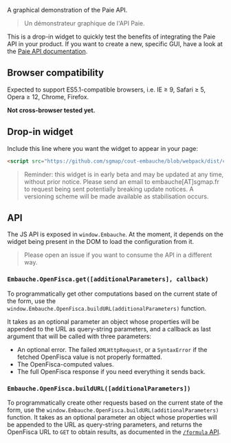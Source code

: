 A graphical demonstration of the Paie API.

> Un démonstrateur graphique de l'API Paie.


This is a drop-in widget to quickly test the benefits of integrating the Paie API in your product. If you want to create a new, specific GUI, have a look at the [Paie API documentation](http://embauche.sgmap.fr).


Browser compatibility
---------------------

Expected to support ES5.1-compatible browsers, i.e. IE ≥ 9, Safari ≥ 5, Opera ≥ 12, Chrome, Firefox.

**Not cross-browser tested yet.**


Drop-in widget
--------------

Include this line where you want the widget to appear in your page:

```html
<script src="https://github.com/sgmap/cout-embauche/blob/webpack/dist/cout-embauche-widget.js"></script>
```

> Reminder: this widget is in early beta and may be updated at any time, without prior notice. Please send an email to embauche[AT]sgmap.fr to request being sent potentially breaking update notices.
> A versioning scheme will be made available as stabilisation occurs.


API
---

The JS API is exposed in `window.Embauche`. At the moment, it depends on the widget being present in the DOM to load the configuration from it.

> Please open an issue if you want to consume the API in a different way.


### `Embauche.OpenFisca.get([additionalParameters], callback)`

To programmatically get other computations based on the current state of the form, use the `window.Embauche.OpenFisca.buildURL(additionalParameters)` function.

It takes as an optional parameter an object whose properties will be appended to the URL as query-string parameters, and a callback as last argument that will be called with three parameters:

- An optional error. The failed `XMLHttpRequest`, or a `SyntaxError` if the fetched OpenFisca value is not properly formatted.
- The OpenFisca-computed values.
- The full OpenFisca response if you need everything it sends back.


### `Embauche.OpenFisca.buildURL([additionalParameters])`

To programmatically create other requests based on the current state of the form, use the `window.Embauche.OpenFisca.buildURL(additionalParameters)` function. It takes as an optional parameter an object whose properties will be appended to the URL as query-string parameters, and returns the OpenFisca URL to `GET` to obtain results, as documented in the [`/formula` API](http://embauche.sgmap.fr/api/doc).
